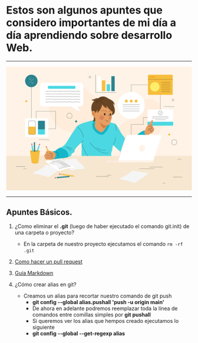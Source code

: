 # Estos son algunos apuntes que considero importantes de mi día a día aprendiendo sobre desarrollo Web.

---

![Apuntes Diarios sobre desarrollo web](img/apunte.jpg)

---

## Apuntes Básicos.

1. ¿Como eliminar el <b>.git</b> (luego de haber ejecutado el comando git.init) de una carpeta o proyecto?
   - En la carpeta de nuestro proyecto ejecutamos el comando
     `rm -rf .git`
2. [Como hacer un pull request](https://docs.github.com/es/pull-requests/collaborating-with-pull-requests/proposing-changes-to-your-work-with-pull-requests/creating-a-pull-request "Pull Rquest")

3. [Guía Markdown](https://tutorialmarkdown.com/guia "Guía Markdown")

4. ¿Cómo crear alias en git?
   - Creamos un alias para recortar nuestro comando de git push
     - <b>git config --global alias.pushall 'push -u origin main'</b>
     - De ahora en adelante podremos reemplazar toda la línea de comandos entre comillas simples por <b>git pushall</b>
     - Si queremos ver los alias que hempos creado ejecutamos lo siguiente
     - <b>git config --global --get-regexp alias</b>

